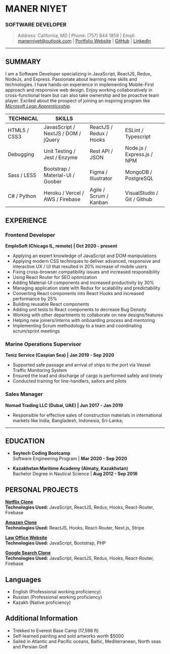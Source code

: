 # **MANER NIYET**
### **SOFTWARE DEVELOPER**
> Address: California, MD | Phone: (757) 844 1859 | Email: manerniyet@outlook.com | [Portfolio Website](https://manerniyet.com/) | [GitHub](https://github.com/maner-niyet) | [LinkedIn](https://www.linkedin.com/in/maner-niyet/)
___

##  **SUMMARY**
I am a Software Developer specializing in JavaScript, ReactJS, Redux, NodeJs, and Express. Passionate about learning new skills and technologies. I have hands-on experience in implementing Mobile-First approach and responsive web design. Enjoy working collaboratively in cross-functional team but can also take ownership and be proactive team player. Excited about the prospect of joining an inspiring program like *[Microsoft Leap Apprenticeship](https://www.microsoft.com/en-us/leap/pathways/software-engineer/)*.

|TECHNICAL |SKILLS | | |
| --- | --- | --- | --- |
| HTML5 / CSS3 | JavasScript / NextJS / DOM / jQuery | ReactJS / Redux / Hooks | ESLint / Typescript |
| Debugging  | Unit Testing / Jest / Enzyme | Rest API / JSON | Node.js / Express.js / NPM |
| Sass / LESS | Bootstrap / Material-UI / Goober |  Figma / Illustrator | MongoDB / PostgreSQL |
| C# / Python | Heroku / Vercel / AWS / Firebase | Agile / Scrum / Kanban | VisualStudio / Git / Github |


## **EXPERIENCE**
### Frontend Developer
**EmploSoft (Chicago IL, remote) | Oct 2020 - present**

* Applying an expert knowledge of JavaScript and DOM manipulations
* Applying modern CSS techniques to deliver advanced, responsive and interactive UX / UI that resulted in 20% increase of mobile users
* Fixing cross-browser compatibility issues and increased responsibility
* Using React Router for SEO optimization
* Adding Material-UI components and increased productivity by 30%
* Managing application state with Redux for scalability and predictability
* Converting React components into React Hooks and increased performance by 25%
* Building reusable React components
* Adding unit tests to React components to decrease Bug Density
* Working with other departments to collaborate on new designs/features
* Helping new joiners/interns with onboarding process and mentoring
* Implementing Scrum methodology to a team and coordinating scrum/sprint meetings

### Marine Operations Supervisor  
**Teniz Service (Caspian Sea) | Jan 2019 - Sep 2020**

* Supported safe passage and arrival of ships to the port via Vessel Traffic Monitoring System
* Ensured the load and discharge of cargo is performed safely and timely
* Conducted training for line-handlers, sailors and pilots

### Sales Manager   
**Nomad Trading LLC (Dubai, UAE) | Jun 2017 - Jan 2019**

* Responsible for effective sales of construction materials in international markets like India, Bangladesh, Indonesia, Sri-Lanka;

___

## **EDUCATION**
- **Seytech Coding Bootcamp**   
Software Engineering Program 	  |    **Mar 2020 - Sep 2020**

- **Kazakhstan Maritime Academy (Almaty, Kazakhstan)**   
Bachelor Degree in Nautical Science	   |    **Aug 2012 - Sep 2016**

##  **PERSONAL PROJECTS**
**[Netflix Clone](https://netflix-clone-five-vert.vercel.app/)**   
**Technologies Used:** JavaScript, ReactJS, Redux, Hooks, React-Router, Firebase

**[Amazon Clone](https://amazon-clone-next-js-five.vercel.app/)**    
**Technologies Used:**  ReactJS, Hooks, React-Router, Next.js, Stripe

**[Law Office Website](http://www.ealaws.com/)**    
**Technologies Used:** JavaScript, Bootstrap, PHP

**[Google Search Clone](https://google-search-clone-tau.vercel.app/)**  
**Technologies Used:** JavaScript, ReactJS, Redux, Hooks, React-Router, Firebase

##  **Languages**
- English (Professional working proficiency)
- Russian (Professional working proficiency)
- Kazakh (Native proficiency)

## **Additional Information**
- Trekked to Everest Base Camp (17,598 ft)
- Self-learned painting and sold artworks worth $5000
- Sailed in Atlantic and Pacific oceans, Baltic, Mediterranean, North seas and Persian Golf 

